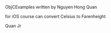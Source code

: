 ObjCExamples written by Nguyen Hong Quan


for iOS course can convert Celsius to Farenheight

Quan Jr

